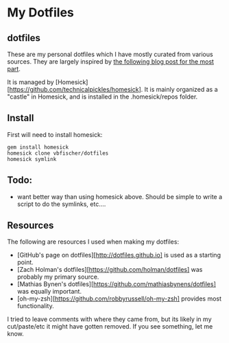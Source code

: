 # My Dotfiles
## dotfiles
These are my personal dotfiles which I have mostly curated from various sources. They are largely inspired by [the following blog post for the most part](http://zachholman.com/2010/08/dotfiles-are-meant-to-be-forked/).

It is managed by [Homesick][https://github.com/technicalpickles/homesick]. It is mainly organized as a "castle" in Homesick, and is installed in the .homesick/repos folder.

## Install
First will need to install homesick:

    gem install homesick
    homesick clone vbfischer/dotfiles
    homesick symlink

## Todo:
* want better way than using homesick above. Should be simple to write a script to do the symlinks, etc....

## Resources
The following are resources I used when making my dotfiles:
* [GitHub's page on dotfiles][http://dotfiles.github.io] is used as a starting point.
* [Zach Holman's dotfiles][https://github.com/holman/dotfiles] was probably my primary source.
* [Mathias Bynen's dotfiles][https://github.com/mathiasbynens/dotfiles] was equally important.
* [oh-my-zsh][https://github.com/robbyrussell/oh-my-zsh] provides most functionality.

I tried to leave comments with where they came from, but its likely in my cut/paste/etc it might have gotten removed. If you see something, let me know.
